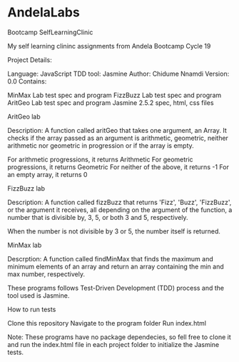 # AndelaLabs
Bootcamp
SelfLearningClinic

My self learning clininc assignments from Andela Bootcamp Cycle 19

Project Details:

Language: JavaScript
TDD tool: Jasmine
Author: Chidume Nnamdi
Version: 0.0
Contains:

MinMax Lab test spec and program
FizzBuzz Lab test spec and program
AritGeo Lab test spec and program
Jasmine 2.5.2 spec, html, css files

AritGeo lab

Description: A function called aritGeo that takes one argument, an Array. It checks if the array passed as an argument is arithmetic, geometric, neither arithmetic nor geometric in progression or if the array is empty.

For arithmetic progressions, it returns Arithmetic For geometric progressions, it returns Geometric For neither of the above, it returns -1 For an empty array, it returns 0

FizzBuzz lab

Description: A function called fizzBuzz that returns 'Fizz', 'Buzz', 'FizzBuzz', or the argument it receives, all depending on the argument of the function, a number that is divisible by, 3, 5, or both 3 and 5, respectively.

When the number is not divisible by 3 or 5, the number itself is returned.

MinMax lab

Descrption: A function called findMinMax that finds the maximum and minimum elements of an array and return an array containing the min and max number, respectively.

These programs follows Test-Driven Development (TDD) process and the tool used is Jasmine.

How to run tests

Clone this repository
Navigate to the program folder
Run index.html

Note: These programs have no package dependecies, so fell free to clone it and run the index.html file in each project folder to initialize the Jasmine tests.
